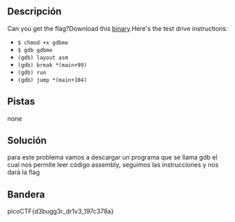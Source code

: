 ## Descripción
Can you get the flag?Download this [binary](https://artifacts.picoctf.net/c/85/gdbme).Here's the test drive instructions:

- `$ chmod +x gdbme`
- `$ gdb gdbme`
- `(gdb) layout asm`
- `(gdb) break *(main+99)`
- `(gdb) run`
- `(gdb) jump *(main+104)`
## Pistas 
none
## Solución
para este problema vamos a descargar un programa que se llama gdb el cual nos permite leer código assembly, seguimos las instrucciones y nos dará la flag
## Bandera

picoCTF{d3bugg3r_dr1v3_197c378a}